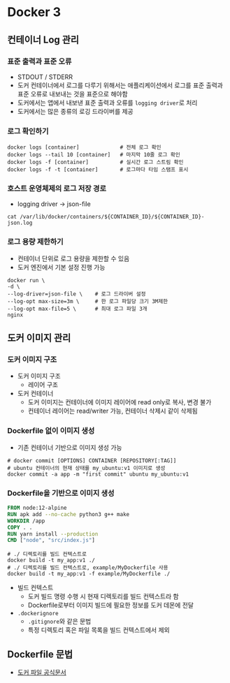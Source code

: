 # Docker 3
## 컨테이너 Log 관리
### 표준 출력과 표준 오류
- STDOUT / STDERR
- 도커 컨테이너에서 로그를 다루기 위해서는 애플리케이션에서 로그를 표준 출력과 표준 오류로 내보내는 것을 표준으로 해야함
- 도커에서는 앱에서 내보낸 표준 출력과 오류를 `logging driver`로 처리
- 도커에서는 많은 종류의 로깅 드라이버를 제공

### 로그 확인하기
```shell
docker logs [container]             # 전체 로그 확인
docker logs --tail 10 [container]   # 마지막 10줄 로그 확인
docker logs -f [container]          # 실시간 로그 스트림 확인
docker logs -f -t [container]       # 로그마다 타임 스탬프 표시
```

### 호스트 운영체제의 로그 저장 경로
- logging driver -> json-file
```shell
cat /var/lib/docker/containers/${CONTAINER_ID}/${CONTAINER_ID}-json.log
```

### 로그 용량 제한하기
- 컨테이너 단위로 로그 용량을 제한할 수 있음
- 도커 엔진에서 기본 설정 진행 가능
```shell
docker run \
-d \
--log-driver=json-file \    # 로그 드라이버 설정
--log-opt max-size=3m \     # 한 로그 파일당 크기 3M제한
--log-opt max-file=5 \      # 최대 로그 파일 3개
nginx
```

## 도커 이미지 관리
### 도커 이미지 구조
- 도커 이미지 구조
    - 레이어 구조
- 도커 컨테이너
    - 도커 이미지는 컨테이너에 이미지 레이어에 read only로 복사, 변경 불가
    - 컨테이너 레이어는 read/writer 가능, 컨테이너 삭제시 같이 삭제됨

### Dockerfile 없이 이미지 생성
- 기존 컨테이너 기반으로 이미지 생성 가능
```shell
# docker commit [OPTIONS] CONTAINER [REPOSITORY[:TAG]]
# ubuntu 컨테이너의 현재 상태를 my_ubuntu:v1 이미지로 생성
docker commit -a app -m "first commit" ubuntu my_ubuntu:v1
```

### Dockerfile을 기반으로 이미지 생성
```Dockerfile
FROM node:12-alpine
RUN apk add --no-cache python3 g++ make
WORKDIR /app
COPY . .
RUN yarn install --production
CMD ["node", "src/index.js"]
```

```shell
# ./ 디렉토리를 빌드 컨텍스트로 
docker build -t my_app:v1 ./
# ./ 디렉토리를 빌드 컨텍스트로, example/MyDockerfile 사용
docker build -t my_app:v1 -f example/MyDockerfile ./
```

- 빌드 컨텍스트
    - 도커 빌드 명령 수행 시 현재 디렉토리를 빌드 컨텍스트라 함
    - Dockerfile로부터 이미지 빌드에 필요한 정보를 도커 데몬에 전달
- `.dockerignore` 
    - `.gitignore`와 같은 문법
    - 특정 디렉토리 혹은 파일 목록을 빌드 컨텍스트에서 제외


## Dockerfile 문법
- [도커 파일 공식문서](https://docs.docker.com/reference/dockerfile/)


